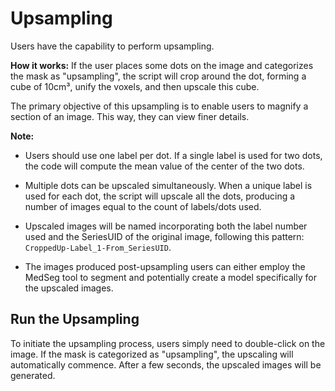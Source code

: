 # Upsampling

Users have the capability to perform upsampling.

**How it works:** If the user places some dots on the image and categorizes the mask as "upsampling", the script will crop around the dot, forming a cube of 10cm³, unify the voxels, and then upscale this cube.

The primary objective of this upsampling is to enable users to magnify a section of an image. This way, they can view finer details.

**Note:** 
- Users should use one label per dot. If a single label is used for two dots, the code will compute the mean value of the center of the two dots. 
- Multiple dots can be upscaled simultaneously. When a unique label is used for each dot, the script will upscale all the dots, producing a number of images equal to the count of labels/dots used.
- Upscaled images will be named incorporating both the label number used and the SeriesUID of the original image, following this pattern: `CroppedUp-Label_1-From_SeriesUID`.

- The images produced post-upsampling users can either employ the MedSeg tool to segment and potentially create a model specifically for the upscaled images.

## Run the Upsampling

To initiate the upsampling process, users simply need to double-click on the image. If the mask is categorized as "upsampling", the upscaling will automatically commence. After a few seconds, the upscaled images will be generated.
